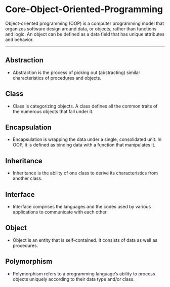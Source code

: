 # Core-Object-Oriented-Programming
Object-oriented programming (OOP) is a computer programming model that organizes software design around data, or objects, rather than functions and logic. An object can be defined as a data field that has unique attributes and behavior.
***
## Abstraction 
- Abstraction is the process of picking out (abstracting) similar characteristics of procedures and objects.  

## Class 

- Class is categorizing objects. A class defines all the common traits of the numerous objects that fall under it. 

## Encapsulation 

- Encapsulation is wrapping the data under a single, consolidated unit. In OOP, it is defined as binding data with a function that manipulates it. 

## Inheritance 

- Inheritance is the ability of one class to derive its characteristics from another class. 

## Interface 

- Interface comprises the languages and the codes used by various applications to communicate with each other. 

## Object  

- Object is an entity that is self-contained. It consists of data as well as procedures. 

## Polymorphism 

- Polymorphism refers to a programming language’s ability to process objects uniquely according to their data type and/or class. 


